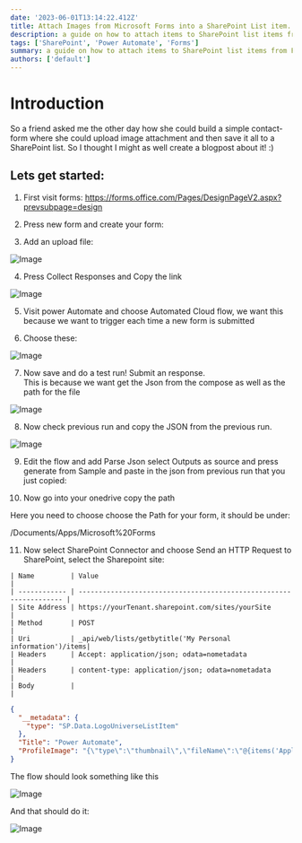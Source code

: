 ```yaml
---
date: '2023-06-01T13:14:22.412Z'
title: Attach Images from Microsoft Forms into a SharePoint List item.
description: a guide on how to attach items to SharePoint list items from Forms
tags: ['SharePoint', 'Power Automate', 'Forms']
summary: a guide on how to attach items to SharePoint list items from Forms
authors: ['default']
---
```


# Introduction

So a friend asked me the other day how she could build a simple contact-form where she could upload image attachment and then save it all to a SharePoint list. So I thought I might as well create a blogpost about it! :)

## Lets get started:

1. First visit forms:
   https://forms.office.com/Pages/DesignPageV2.aspx?prevsubpage=design

2. Press new form and create your form:

3. Add an upload file:

![Image](/static/images/assets/attachFilesFromForm/1.png)

4. Press Collect Responses and Copy the link

![Image](/static/images/assets/attachFilesFromForm/2.png)

5. Visit power Automate and choose Automated Cloud flow, we want this because we want to trigger each time a new form is submitted

6. Choose these:

![Image](/static/images/assets/attachFilesFromForm/4.png)

7. Now save and do a test run! Submit an response.  
   This is because we want get the Json from the compose as well as the path for the file

![Image](/static/images/assets/attachFilesFromForm/5.5.png)

8. Now check previous run and copy the JSON from the previous run.

![Image](/static/images/assets/attachFilesFromForm/6.png)

9. Edit the flow and add Parse Json select Outputs as source and press generate from Sample and paste in the json from previous run that you just copied:

10. Now go into your onedrive copy the path

Here you need to choose choose the Path for your form, it should be under:

/Documents/Apps/Microsoft%20Forms

11. Now select SharePoint Connector and choose Send an HTTP Request to SharePoint, select the Sharepoint site:

```
| Name         | Value                                                              |
| ------------ | ------------------------------------------------------------------ |
| Site Address | https://yourTenant.sharepoint.com/sites/yourSite                   |
| Method       | POST                                                               |
| Uri          | _api/web/lists/getbytitle('My Personal information')/items|
| Headers      | Accept: application/json; odata=nometadata                         |
| Headers      | content-type: application/json; odata=nometadata                   |
| Body         |                                                                    |
```

```json
{
  "__metadata": {
    "type": "SP.Data.LogoUniverseListItem"
  },
  "Title": "Power Automate",
  "ProfileImage": "{\"type\":\"thumbnail\",\"fileName\":\"@{items('Apply_to_each')['name']}\",\"fieldName\":\"ImageColumnName\",\"serverUrl\":\"https://avarante-my.sharepoint.com\",\"serverRelativeUrl\":\"/personal/admin_avarante_onmicrosoft_com/Documents/Apps/Microsoft%20Forms/Personal%20Information%20Form/Question/@{items('Apply_to_each')['name']}\"}"
}
```

The flow should look something like this

![Image](/static/images/assets/attachFilesFromForm/9.png)

And that should do it:

![Image](/static/images/assets/attachFilesFromForm/8.png)
